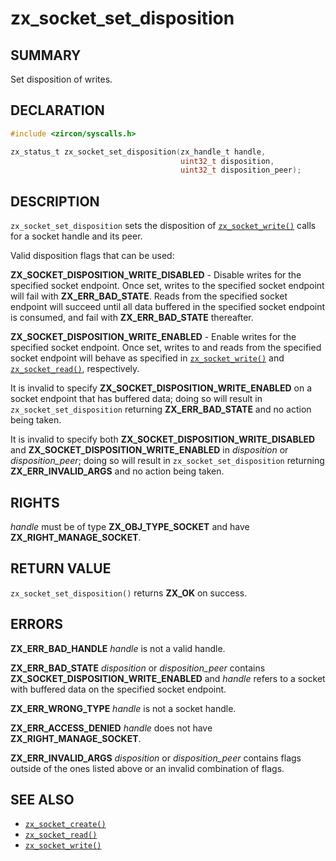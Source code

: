 # zx_socket_set_disposition

## SUMMARY

<!-- Contents of this heading updated by update-docs-from-fidl, do not edit. -->

Set disposition of writes.

## DECLARATION

<!-- Contents of this heading updated by update-docs-from-fidl, do not edit. -->

```c
#include <zircon/syscalls.h>

zx_status_t zx_socket_set_disposition(zx_handle_t handle,
                                      uint32_t disposition,
                                      uint32_t disposition_peer);
```

## DESCRIPTION

`zx_socket_set_disposition` sets the disposition of
[`zx_socket_write()`] calls for a socket handle and its peer.

Valid disposition flags that can be used:

**ZX_SOCKET_DISPOSITION_WRITE_DISABLED** - Disable writes for the specified
socket endpoint. Once set, writes to the specified socket endpoint will fail
with **ZX_ERR_BAD_STATE**. Reads from the specified socket endpoint will
succeed until all data buffered in the specified socket endpoint is consumed,
and fail with **ZX_ERR_BAD_STATE** thereafter.

**ZX_SOCKET_DISPOSITION_WRITE_ENABLED** - Enable writes for the specified
socket endpoint.  Once set, writes to and reads from the specified socket
endpoint will behave as specified in [`zx_socket_write()`] and
[`zx_socket_read()`], respectively.

It is invalid to specify **ZX_SOCKET_DISPOSITION_WRITE_ENABLED** on a socket
endpoint that has buffered data; doing so will result in
`zx_socket_set_disposition` returning **ZX_ERR_BAD_STATE** and no action being
taken.

It is invalid to specify both **ZX_SOCKET_DISPOSITION_WRITE_DISABLED** and
**ZX_SOCKET_DISPOSITION_WRITE_ENABLED** in *disposition* or *disposition_peer*;
doing so will result in `zx_socket_set_disposition` returning
**ZX_ERR_INVALID_ARGS** and no action being taken.

## RIGHTS

<!-- Contents of this heading updated by update-docs-from-fidl, do not edit. -->

*handle* must be of type **ZX_OBJ_TYPE_SOCKET** and have **ZX_RIGHT_MANAGE_SOCKET**.

## RETURN VALUE

`zx_socket_set_disposition()` returns **ZX_OK** on success.

## ERRORS

**ZX_ERR_BAD_HANDLE**  *handle* is not a valid handle.

**ZX_ERR_BAD_STATE**  *disposition* or *disposition_peer* contains
**ZX_SOCKET_DISPOSITION_WRITE_ENABLED** and *handle* refers to a socket with
buffered data on the specified socket endpoint.

**ZX_ERR_WRONG_TYPE**  *handle* is not a socket handle.

**ZX_ERR_ACCESS_DENIED**  *handle* does not have **ZX_RIGHT_MANAGE_SOCKET**.

**ZX_ERR_INVALID_ARGS**  *disposition* or *disposition_peer* contains flags
outside of the ones listed above or an invalid combination of flags.

## SEE ALSO

 - [`zx_socket_create()`]
 - [`zx_socket_read()`]
 - [`zx_socket_write()`]

<!-- References updated by update-docs-from-fidl, do not edit. -->

[`zx_socket_create()`]: socket_create.md
[`zx_socket_read()`]: socket_read.md
[`zx_socket_write()`]: socket_write.md
